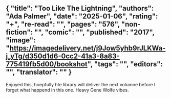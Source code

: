 {
 "title": "Too Like The Lightning",
 "authors": "Ada Palmer",
 "date": "2025-01-06",
 "rating": "+",
 "re-read": "",
 "pages": "576",
 "non-fiction": "",
 "comic": "",
 "published": "2017",
 "image": "https://imagedelivery.net/j9Jow5yhb9rJLKWa-j_yTg/d350d1d6-0cc2-41a3-8a83-775419fb5d00/bookshot",
 "tags": "",
 "editors": "",
 "translator": ""
}
---
Enjoyed this, hoepfully hte library will deliver the next volumne before I forget what happend in this one. Heavy Gene Wolfe vibes. 
